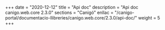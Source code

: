 +++
date        = "2020-12-12"
title       = "Api doc"
description = "Api doc canigo.web.core 2.3.0"
sections    = "Canigó"
enllac		= "/canigo-portal/documentacio-llibreries/canigo.web.core/2.3.0/api-doc/"
weight		= 5
+++
